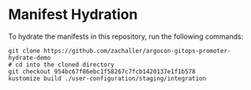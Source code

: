 # Manifest Hydration

To hydrate the manifests in this repository, run the following commands:

```shell
git clone https://github.com/zachaller/argocon-gitops-promoter-hydrate-demo
# cd into the cloned directory
git checkout 954bc67f86ebc1f58267c7fcb1420137e1f1b578
kustomize build ./user-configuration/staging/integration
```
